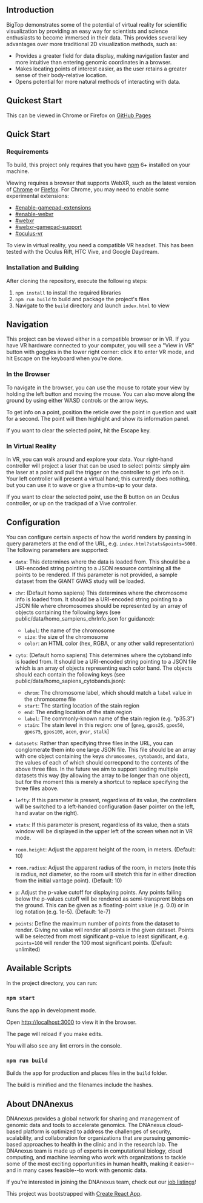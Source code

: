 ## Introduction

BigTop demonstrates some of the potential of virtual reality for scientific visualization by providing an easy way for scientists and science enthusiasts to become immersed in their data. This provides several key advantages over more traditional 2D visualization methods, such as:

  * Provides a greater field for data display, making navigation faster and more intuitive than entering genomic coordinates in a browser.
  * Makes locating points of interest easier, as the user retains a greater sense of their body-relative location.
  * Opens potential for more natural methods of interacting with data.

## Quickest Start

This can be viewed in Chrome or Firefox on [GitHub Pages](https://dnanexus.github.io/bigtop/build/)

## Quick Start

### Requirements

To build, this project only requires that you have [npm](https://www.npmjs.com/get-npm) 6+ installed on your machine.

Viewing requires a browser that supports WebXR, such as the latest version of [Chrome](https://www.google.com/chrome/) or [Firefox](https://www.mozilla.org/en-US/firefox/). For Chrome, you may need to enable some experimental extensions:

  * [#enable-gamepad-extensions](chrome://flags#enable-gamepad-extensions)
  * [#enable-webvr](chrome://flags#enable-webvr)
  * [#webxr](chrome://flags#webxr)
  * [#webxr-gamepad-support](chrome://flags#webxr-gamepad-support)
  * [#oculus-vr](chrome://flags#oculus-vr)

To view in virtual reality, you need a compatible VR headset. This has been tested with the Oculus Rift, HTC Vive, and Google Daydream.

### Installation and Building

After cloning the repository, execute the following steps:

  1. `npm install` to install the required libraries
  1. `npm run build` to build and package the project's files
  1. Navigate to the `build` directory and launch `index.html` to view

## Navigation

This project can be viewed either in a compatible browser or in VR. If you have VR hardware connected to your computer, you will see a "View in VR" button with goggles in the lower right corner: click it to enter VR mode, and hit Escape on the keyboard when you're done.

### In the Browser

To navigate in the browser, you can use the mouse to rotate your view by holding the left button and moving the mouse. You can also move along the ground by using either WASD controls or the arrow keys.

To get info on a point, position the reticle over the point in question and wait for a second. The point will then highlight and show its information panel.

If you want to clear the selected point, hit the Escape key.

### In Virtual Reality

In VR, you can walk around and explore your data. Your right-hand controller will project a laser that can be used to select points: simply aim the laser at a point and pull the trigger on the controller to get info on it. Your left controller will present a virtual hand; this currently does nothing, but you can use it to wave or give a thumbs-up to your data.

If you want to clear the selected point, use the B button on an Oculus controller, or up on the trackpad of a Vive controller.

## Configuration

You can configure certain aspects of how the world renders by passing in query parameters at the end of the URL, e.g. `index.html?stats&points=5000`. The following parameters are supported:

  * `data`: This determines where the data is loaded from. This should be a URI-encoded string pointing to a JSON resource containing all the points to be rendered. If this parameter is not provided, a sample dataset from the GIANT GWAS study will be loaded.

  * `chr`: (Default homo sapiens) This determines where the chromosome info is loaded from. It should be a URI-encoded string pointing to a JSON file where chromosomes should be represented by an array of objects containing the following keys (see public/data/homo_sampiens_chrInfo.json for guidance):
    * `label`: the name of the chromosome
    * `size`: the size of the chromosome
    * `color`: an HTML color (hex, RGBA, or any other valid representation)

  * `cyto`: (Default homo sapiens) This determines where the cytoband info is loaded from. It should be a URI-encoded string pointing to a JSON file which is an array of objects representing each color band. The objects should each contain the following keys (see public/data/homo_sapiens_cytobands.json):
    * `chrom`: The chromosome label, which should match a `label` value in the chromosome file
    * `start`: The starting location of the stain region
    * `end`: The ending location of the stain region
    * `label`: The commonly-known name of the stain region (e.g. "p35.3")
    * `stain`: The stain level in this region: one of [`gneg`, `gpos25`, `gpos50`, `gpos75`, `gpos100`, `acen`, `gvar`, `stalk`]

  * `datasets`: Rather than specifying three files in the URL, you can conglomerate them into one large JSON file. This file should be an array with one object containing the keys `chromosomes`, `cytobands`, and `data`, the values of each of which should correcpond to the contents of the above three files. In the future we aim to support loading multiple datasets this way (by allowing the array to be longer than one object), but for the moment this is merely a shortcut to replace specifying the three files above.

  * `lefty`: If this parameter is present, regardless of its value, the controllers will be switched to a left-handed configuration (laser pointer on the left, hand avatar on the right).

  * `stats`: If this parameter is present, regardless of its value, then a stats window will be displayed in the upper left of the screen when not in VR mode.

  * `room.height`: Adjust the apparent height of the room, in meters. (Default: 10)

  * `room.radius`: Adjust the apparent radius of the room, in meters (note this is radius, not diameter, so the room will stretch this far in either direction from the initial vantage point). (Default: 10)

  * `p`: Adjust the p-value cutoff for displaying points. Any points falling below the p-values cutoff will be rendered as semi-transprent blobs on the ground. This can be given as a floating-point value (e.g. 0.0) or in log notation (e.g. 1e-5). (Default: 1e-7)

  * `points`: Define the maximum number of points from the dataset to render. Giving no value will render all points in the given dataset. Points will be selected from most significant p-value to least significant, e.g. `points=100` will render the 100 most significant points. (Default: unlimited)

## Available Scripts

In the project directory, you can run:

### `npm start`

Runs the app in development mode.

Open [http://localhost:3000](http://localhost:3000) to view it in the browser.

The page will reload if you make edits.

You will also see any lint errors in the console.

### `npm run build`

Builds the app for production and places files in the `build` folder.

The build is minified and the filenames include the hashes.

## About DNAnexus

DNAnexus provides a global network for sharing and management of genomic data and tools to accelerate genomics. The DNAnexus cloud-based platform is optimized to address the challenges of security, scalability, and collaboration for organizations that are pursuing genomic-based approaches to health in the clinic and in the research lab. The DNAnexus team is made up of experts in computational biology, cloud computing, and machine learning who work with organizations to tackle some of the most exciting opportunities in human health, making it easier--and in many cases feasible--to work with genomic data.

If you're interested in joining the DNAnexus team, check out our [job listings](https://www.dnanexus.com/careers)!

This project was bootstrapped with [Create React App](https://github.com/facebookincubator/create-react-app).
